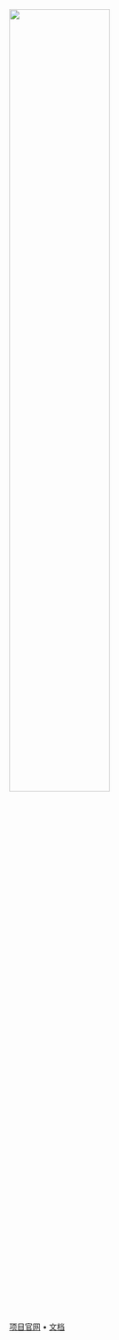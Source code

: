 <img src="https://grstatic.oss-cn-shanghai.aliyuncs.com/images/rainbond%20log_full.png" width="60%">

[项目官网](http://www.rainbond.com) • [文档](https://www.rainbond.com/docs/)

